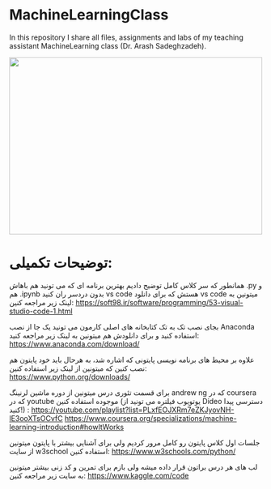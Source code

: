 # MachineLearningClass
In this repository I share all files, assignments and labs of my teaching assistant MachineLearning class (Dr. ‪Arash Sadeghzadeh).

<img src="https://user-images.githubusercontent.com/100838219/220181082-841704a6-49d6-4f2b-814c-e04add11b309.png" width="500" height="350" />



# توضیحات تکمیلی:

همانطور که سر کلاس کامل توضیح دادیم بهترین برنامه ای که می تونید هم باهاش .py و هم .ipynb بدون دردسر ران کنید vs code هستش که برای دانلود vs code میتونین به لینک زیر مراجعه کنین:
https://soft98.ir/software/programming/53-visual-studio-code-1.html

بجای نصب تک به تک کتابخانه های اصلی کارمون می تونید یک جا از نصب Anaconda استفاده کنید و برای دانلودش هم میتونین به لینک زیر مراجعه کنید:
https://www.anaconda.com/download/

علاوه بر محیط های برنامه نویسی پایتونی که اشاره شد، به هرحال باید خود پایتون هم نصب کنین که میتونین از لینک زیر استفاده کنین:
https://www.python.org/downloads/

برای قسمت تئوری درس میتونین از دوره ماشین لرنینگ andrew ng که در coursera  که در youtube موجوده استفاده کنین (یوتویوب فیلتره می تونید از Dideo دسترسی پیدا کنید!) :
https://youtube.com/playlist?list=PLxfEOJXRm7eZKJyovNH-lE3ooXTsOCvfC
https://www.coursera.org/specializations/machine-learning-introduction#howItWorks

جلسات اول کلاس پایتون رو کامل مرور کردیم ولی برای آشنایی بیشتر با پایتون میتونین از سایت w3school استفاده کنین:
https://www.w3schools.com/python/

لب های هر درس براتون قرار داده میشه ولی بازم برای تمرین و کد زنی بیشتر میتونین به سایت زیر مراجعه کنین:
https://www.kaggle.com/code
